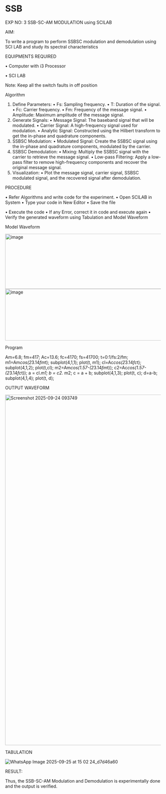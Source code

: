 # SSB

EXP NO: 3	SSB-SC-AM MODULATION using SCILAB

AIM:

To write a program to perform SSBSC modulation and demodulation using SCI LAB and study its spectral characteristics

EQUIPMENTS REQUIRED

•	Computer with i3 Processor

•	SCI LAB

Note: Keep all the switch faults in off position


Algorithm
1.	Define Parameters:
•	Fs: Sampling frequency.
•	T: Duration of the signal.
•	Fc: Carrier frequency.
•	Fm: Frequency of the message signal.
•	Amplitude: Maximum amplitude of the message signal.
2.	Generate Signals:
•	Message Signal: The baseband signal that will be modulated.
•	Carrier Signal: A high-frequency signal used for modulation.
•	Analytic Signal: Constructed using the Hilbert transform to get the in-phase and quadrature components.
3.	SSBSC Modulation:
•	Modulated Signal: Create the SSBSC signal using the in-phase and quadrature components, modulated by the carrier.
4.	SSBSC Demodulation:
•	Mixing: Multiply the SSBSC signal with the carrier to retrieve the message signal.
•	Low-pass Filtering: Apply a low-pass filter to remove high-frequency components and recover the original message signal.
5.	Visualization:
•	Plot the message signal, carrier signal, SSBSC modulated signal, and the recovered signal after demodulation.


PROCEDURE

•	Refer Algorithms and write code for the experiment.
•	Open SCILAB in System
•	Type your code in New Editor
•	Save the file
 
•	Execute the code
•	If any Error, correct it in code and execute again
•	Verify the generated waveform using Tabulation and Model Waveform

Model Waveform

<img width="704" height="178" alt="image" src="https://github.com/user-attachments/assets/32ee29b3-0d95-4192-9762-972d50c05c90" />
<img width="706" height="167" alt="image" src="https://github.com/user-attachments/assets/bff0d8fd-d679-444e-af37-0b34585853c1" />

Program

Am=6.8;
fm=417;
Ac=13.6;
fc=4170;
fs=41700;
t=0:1/fs:2/fm;
m1=Am*cos(2*3.14*fm*t);
subplot(4,1,1);
plot(t, m1);
cl=Ac*cos(2*3.14*fc*t);
subplot(4,1,2);
plot(t,cl);
m2=Am*cos(1.57-(2*3.14*fm*t));
c2=Ac*cos(1.57-(2*3.14*fc*t));
a = cl.*m1;
b = c2.* m2;
c = a + b;
subplot(4,1,3);
plot(t, c);
d=a-b;
subplot(4,1,4);
plot(t, d);


OUTPUT WAVEFORM

<img width="1919" height="1133" alt="Screenshot 2025-09-24 093749" src="https://github.com/user-attachments/assets/0242fb29-16ca-4887-a830-e4a8070f634a" />


TABULATION


![WhatsApp Image 2025-09-25 at 15 02 24_d7d46a60](https://github.com/user-attachments/assets/af81ab12-38ca-4f6e-8520-4daaf98257e5)







RESULT:

Thus, the SSB-SC-AM Modulation and Demodulation is experimentally done and the output is verified.





